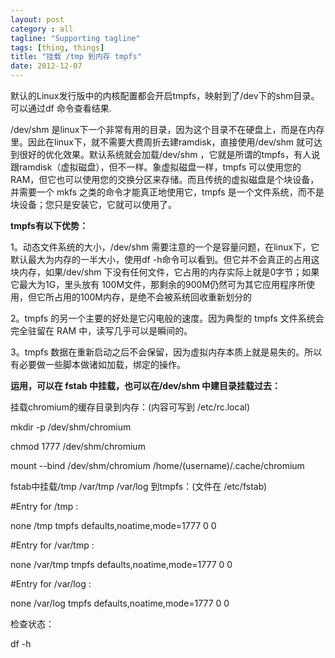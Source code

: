 ```yaml
---
layout: post
category : all
tagline: "Supporting tagline"
tags: [thing, things]
title: "挂载 /tmp 到内存 tmpfs"
date: 2012-12-07
---
```

默认的Linux发行版中的内核配置都会开启tmpfs，映射到了/dev下的shm目录。可以通过df 命令查看结果.    
/dev/shm 是linux下一个非常有用的目录，因为这个目录不在硬盘上，而是在内存里。因此在linux下，就不需要大费周折去建ramdisk，直接使用/dev/shm 就可达到很好的优化效果。默认系统就会加载/dev/shm ，它就是所谓的tmpfs，有人说跟ramdisk（虚拟磁盘），但不一样。象虚拟磁盘一样，tmpfs 可以使用您的 RAM，但它也可以使用您的交换分区来存储。而且传统的虚拟磁盘是个块设备，并需要一个 mkfs 之类的命令才能真正地使用它，tmpfs 是一个文件系统，而不是块设备；您只是安装它，它就可以使用了。    
     
**tmpfs有以下优势：**    
    
1。动态文件系统的大小，/dev/shm 需要注意的一个是容量问题，在linux下，它默认最大为内存的一半大小，使用df \-h命令可以看到。但它并不会真正的占用这块内存，如果/dev/shm 下没有任何文件，它占用的内存实际上就是0字节；如果它最大为1G，里头放有 100M文件，那剩余的900M仍然可为其它应用程序所使用，但它所占用的100M内存，是绝不会被系统回收重新划分的     
    
2。tmpfs 的另一个主要的好处是它闪电般的速度。因为典型的 tmpfs 文件系统会完全驻留在 RAM 中，读写几乎可以是瞬间的。     
    
3。tmpfs 数据在重新启动之后不会保留，因为虚拟内存本质上就是易失的。所以有必要做一些脚本做诸如加载，绑定的操作。     
    
**运用，可以在 fstab 中挂载，也可以在/dev/shm 中建目录挂载过去：**    
    
挂载chromium的缓存目录到内存：(内容可写到 /etc/rc.local)    
mkdir \-p /dev/shm/chromium    
chmod 1777 /dev/shm/chromium    
mount \-\-bind /dev/shm/chromium /home/(username)/.cache/chromium    
fstab中挂载/tmp /var/tmp /var/log 到tmpfs：(文件在 /etc/fstab)    
\#Entry for /tmp :    
none	/tmp	tmpfs defaults,noatime,mode\=1777	0	0    
\#Entry for /var/tmp :    
none	/var/tmp	tmpfs defaults,noatime,mode\=1777	0	0    
\#Entry for /var/log :    
none	/var/log	tmpfs defaults,noatime,mode\=1777	0	0    
检查状态：    
df \-h